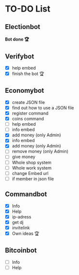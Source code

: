 # TO-DO List

## Electionbot
#### Bot done 🏆

## Verifybot
- [x] help embed
- [x] finish the bot 🏆

## Economybot
- [x] create JSON file
- [x] find out how to use a JSON file  
- [x] register command
- [x] coins command  
- [ ] help embed
- [ ] info embed
- [x] add money (only Admin) 
- [x] info embed
- [x] add money (only Admin)
- [ ] remove money (only Admin)  
- [ ] give money
- [ ] Whole shop system
- [ ] Whole work system
- [ ] change Embed url
- [ ] if member in json file

## Commandbot
- [x] Info
- [x] Help
- [x] ip-adress
- [x] get dj
- [x] invitelink
- [x] Own ideas 🏆

## Bitcoinbot
- [ ] Info
- [ ] Help